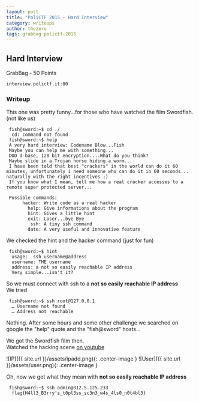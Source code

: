 ```yaml
---
layout: post
title: "PoliCTF 2015 - Hard Interview"
category: writeups
author: thezero
tags: grabbag polictf-2015
---
```


## Hard Interview
GrabBag - 50 Points

`interview.polictf.it:80`

### Writeup

This one was pretty funny...for those who have watched the film Swordfish. (not like us)


     fish@sword:~$ cd ./
      cd: command not found
     fish@sword:~$ help
     A very hard interview: Codename Blow...Fish
     Maybe you can help me with something...
     DOD d-base, 128 bit encryption....What do you think?
     Maybe slide in a Trojan horse hiding a worm...
     I have been told that best "crackers" in the world can do it 60 minutes, unfortunately i need someone who can do it in 60 seconds... naturally with the right incentives ;)
     If you know what I mean, tell me how a real cracker accesses to a remote super protected server...

     Possible commands:
     	  hacker: Write code as a real hacker
     	    help: Give informations about the program
     	    hint: Gives a little hint
     	    exit: Loser...bye Bye
     	     ssh: A tiny ssh command
     	    date: A very useful and innovative feature

We checked the hint and the hacker command (just for fun)

     fish@sword:~$ hint
      usage:  ssh username@address
      username: THE username
      address: a not so easily reachable IP address
      Very simple...isn't it?

So we must connect with ssh to a **not so easily reachable IP address**<br/>
We tried

     fish@sword:~$ ssh root@127.0.0.1
      … Username not found
      … Address not reachable

Nothing.
After some hours and some other challenge we searched on google
the "help" quote and the "fish@sword" hosts...<br/>

We got the Swordfish film then.<br/>
Watched the hacking scene [on youtube](https://www.youtube.com/watch?v=zfy5dFhw3ik)

![IP]({{ site.url }}/assets/ipadd.png){: .center-image }
![User]({{ site.url }}/assets/user.png){: .center-image }

Oh, now we got what they mean with **not so easily reachable IP address**<br/>

     fish@sword:~$ ssh admin@312.5.125.233
      flag{H4ll3_B3rry's_t0pl3ss_sc3n3_w4s_4ls0_n0t4bl3}
